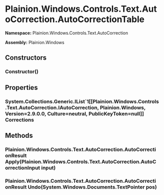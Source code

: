 
# Plainion.Windows.Controls.Text.AutoCorrection.AutoCorrectionTable

**Namespace:** Plainion.Windows.Controls.Text.AutoCorrection

**Assembly:** Plainion.Windows


## Constructors

### Constructor()


## Properties

### System.Collections.Generic.IList`1[[Plainion.Windows.Controls.Text.AutoCorrection.IAutoCorrection, Plainion.Windows, Version=2.9.0.0, Culture=neutral, PublicKeyToken=null]] Corrections


## Methods

### Plainion.Windows.Controls.Text.AutoCorrection.AutoCorrectionResult Apply(Plainion.Windows.Controls.Text.AutoCorrection.AutoCorrectionInput input)

### Plainion.Windows.Controls.Text.AutoCorrection.AutoCorrectionResult Undo(System.Windows.Documents.TextPointer pos)
